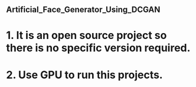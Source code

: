 ## Artificial_Face_Generator_Using_DCGAN

# 1. It is an open source project so there is no specific version required.

# 2. Use GPU to run this projects.